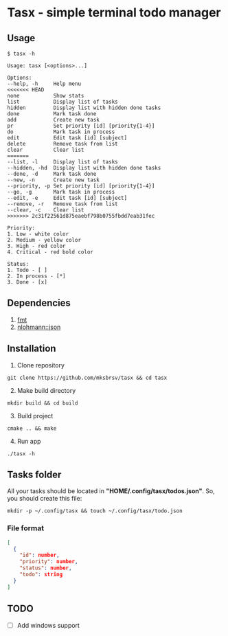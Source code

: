 # Tasx - simple terminal todo manager

## Usage

```
$ tasx -h

Usage: tasx [<options>...]

Options:
--help, -h     Help menu
<<<<<<< HEAD
none           Show stats
list           Display list of tasks
hidden         Display list with hidden done tasks
done           Mark task done
add            Create new task
pr             Set priority [id] [priority{1-4}]
do             Mark task in process
edit           Edit task [id] [subject]
delete         Remove task from list
clear          Clear list
=======
--list, -l     Display list of tasks
--hidden, -hd  Display list with hidden done tasks
--done, -d     Mark task done
--new, -n      Create new task
--priority, -p Set priority [id] [priority{1-4}]
--go, -g       Mark task in process
--edit, -e     Edit task [id] [subject]
--remove, -r   Remove task from list
--clear, -c    Clear list
>>>>>>> 2c31f22561d875eaebf798b0755fbdd7eab31fec

Priority:
1. Low - white color
2. Medium - yellow color
3. High - red color
4. Critical - red bold color

Status:
1. Todo - [ ]
2. In process - [*]
3. Done - [x]
```

## Dependencies

1. [fmt](https://github.com/fmtlib/fmt)
2. [nlohmann::json](https://github.com/nlohmann/json)

## Installation

1. Clone repository

```shell
git clone https://github.com/mksbrsv/tasx && cd tasx
```

2. Make build directory

```shell
mkdir build && cd build
```

3. Build project

```shell
cmake .. && make
```

4. Run app

```shell
./tasx -h
```

## Tasks folder

All your tasks should be located in **"HOME/.config/tasx/todos.json"**.
So, you should create this file:

```shell
mkdir -p ~/.config/tasx && touch ~/.config/tasx/todo.json
```

### File format

```json
[
  {
    "id": number,
    "priority": number,
    "status": number,
    "todo": string
  }
]
```

## TODO

- [ ] Add windows support
